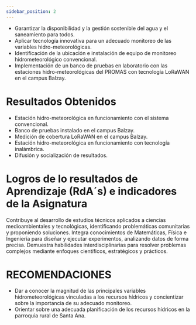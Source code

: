 ```yaml
---
sidebar_position: 2
---
```


- Garantizar la disponibilidad y la gestión sostenible del agua y el saneamiento para todos.
- Aplicar tecnología innovativa para un adecuado monitoreo de las variables hidro-meteorológicas.
- Identificación de la ubicación e instalación de equipo de monitoreo hidrometeorológico convencional.
- Implementación de un banco de pruebas en laboratorio con las estaciones hidro-meteorológicas del PROMAS con tecnología LoRaWAN en el campus Balzay.


# Resultados Obtenidos

- Estación hidro-meteorológica en funcionamiento con el sistema convencional.
- Banco de pruebas instalado en el campus Balzay.
- Medición de cobertura LoRaWAN en el campus Balzay.
- Estación hidro-meteorológica en funcionamiento con tecnología inalámbrica.
- Difusión y socialización de resultados.

# Logros de lo resultados de Aprendizaje (RdA´s)  e indicadores de la Asignatura

Contribuye al desarrollo de estudios técnicos aplicados a ciencias medioambientales y tecnológicas, identificando problemáticas comunitarias y proponiendo soluciones. Integra conocimientos de Matemáticas, Física e Ingeniería para diseñar y ejecutar experimentos, analizando datos de forma precisa. Demuestra habilidades interdisciplinarias para resolver problemas complejos mediante enfoques científicos, estratégicos y prácticos.

# RECOMENDACIONES

- Dar a conocer la magnitud de las principales variables hidrometeorológicas vinculadas a los recursos hídricos y concientizar sobre la importancia de su adecuado monitoreo.
- Orientar sobre una adecuada planificación de los recursos hídricos en la parroquia rural de Santa Ana.
